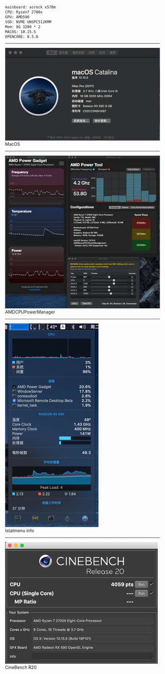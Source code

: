 	mainboard: asrock x570m
	CPU: Ryzen7 2700x
	GPU: AMD590
	SSD: NVME UNSPC512KMM
	Mem: 8G 3200 * 2
	MACOS: 10.15.5
	OPENCORE: 0.5.8
***
![Macos](PIC/macos.png)  
MacOS  
***
![Macos](PIC/AMDCPU.png)  
AMDCPUPowerManager  
***
![Macos](PIC/istatmenu.png)  
Istatmenu info  
***
![Macos](PIC/cinebenchR20.png)  
CineBench R20  